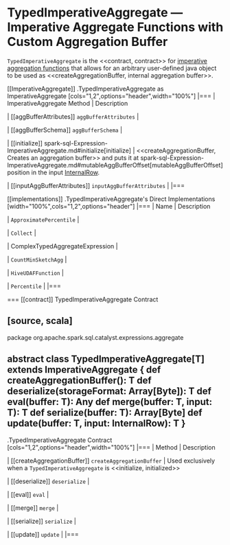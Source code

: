 # TypedImperativeAggregate &mdash; Imperative Aggregate Functions with Custom Aggregation Buffer

`TypedImperativeAggregate` is the <<contract, contract>> for [imperative aggregation functions](ImperativeAggregate.md) that allows for an arbitrary user-defined java object to be used as <<createAggregationBuffer, internal aggregation buffer>>.

[[ImperativeAggregate]]
.TypedImperativeAggregate as ImperativeAggregate
[cols="1,2",options="header",width="100%"]
|===
| ImperativeAggregate Method
| Description

| [[aggBufferAttributes]] `aggBufferAttributes`
|

| [[aggBufferSchema]] `aggBufferSchema`
|

| [[initialize]] spark-sql-Expression-ImperativeAggregate.md#initialize[initialize]
| <<createAggregationBuffer, Creates an aggregation buffer>> and puts it at spark-sql-Expression-ImperativeAggregate.md#mutableAggBufferOffset[mutableAggBufferOffset] position in the input [InternalRow](../InternalRow.md).

| [[inputAggBufferAttributes]] `inputAggBufferAttributes`
|
|===

[[implementations]]
.TypedImperativeAggregate's Direct Implementations
[width="100%",cols="1,2",options="header"]
|===
| Name
| Description

| `ApproximatePercentile`
|

| `Collect`
|

| ComplexTypedAggregateExpression
|

| `CountMinSketchAgg`
|

| `HiveUDAFFunction`
|

| `Percentile`
|
|===

=== [[contract]] TypedImperativeAggregate Contract

[source, scala]
----
package org.apache.spark.sql.catalyst.expressions.aggregate

abstract class TypedImperativeAggregate[T] extends ImperativeAggregate {
  def createAggregationBuffer(): T
  def deserialize(storageFormat: Array[Byte]): T
  def eval(buffer: T): Any
  def merge(buffer: T, input: T): T
  def serialize(buffer: T): Array[Byte]
  def update(buffer: T, input: InternalRow): T
}
----

.TypedImperativeAggregate Contract
[cols="1,2",options="header",width="100%"]
|===
| Method
| Description

| [[createAggregationBuffer]] `createAggregationBuffer`
| Used exclusively when a `TypedImperativeAggregate` is <<initialize, initialized>>

| [[deserialize]] `deserialize`
|

| [[eval]] `eval`
|

| [[merge]] `merge`
|

| [[serialize]] `serialize`
|

| [[update]] `update`
|
|===
